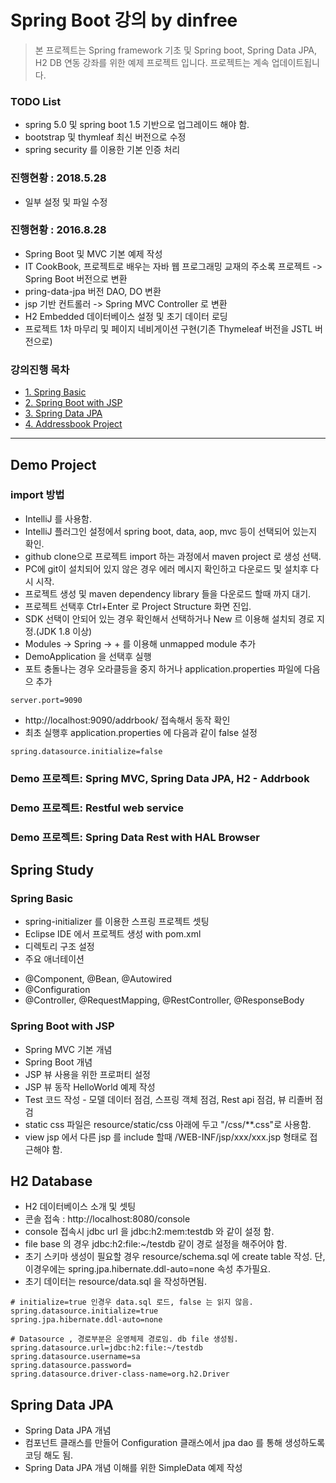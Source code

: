 # Spring Boot 강의 by dinfree
> 본 프로젝트는 Spring framework 기초 및 Spring boot, Spring Data JPA, H2 DB 연동 강좌를 위한 예제 프로젝트 입니다.
> 프로젝트는 계속 업데이트됩니다.

### TODO List
- spring 5.0 및 spring boot 1.5 기반으로 업그레이드 해야 함.
- bootstrap 및 thymleaf 최신 버전으로 수정
- spring security 를 이용한 기본 인증 처리

### 진행현황 : 2018.5.28
- 일부 설정 및 파일 수정

### 진행현황 : 2016.8.28
- Spring Boot 및 MVC 기본 예제 작성
- IT CookBook, 프로젝트로 배우는 자바 웹 프로그래밍 교재의 주소록 프로젝트 -> Spring Boot 버전으로 변환
- pring-data-jpa 버전 DAO, DO 변환
- jsp 기반 컨트롤러 -> Spring MVC Controller 로 변환
- H2 Embedded 데이터베이스 설정 및 초기 데이터 로딩
- 프로젝트 1차 마무리 및 페이지 네비게이션 구현(기존 Thymeleaf 버전을 JSTL 버전으로)

### 강의진행 목차 
- [1. Spring Basic](#spring-basic)
- [2. Spring Boot with JSP](#spring-boot-with-jsp)
- [3. Spring Data JPA](#spring-data-jpa)
- [4. Addressbook Project](#addressbook-project)

--------------------------
## Demo Project
### import 방법
* IntelliJ 를 사용함.
* IntelliJ 플러그인 설정에서 spring boot, data, aop, mvc 등이 선택되어 있는지 확인.
* github clone으로 프로젝트 import 하는 과정에서 maven project 로 생성 선택.
* PC에 git이 설치되어 있지 않은 경우 에러 메시지 확인하고 다운로드 및 설치후 다시 시작.
* 프로젝트 생성 및 maven dependency library 들을 다운로드 할때 까지 대기.
* 프로젝트 선택후 Ctrl+Enter 로 Project Structure 화면 진입.
* SDK 선택이 안되어 있는 경우 확인해서 선택하거나 New 르 이용해 설치되 경로 지정.(JDK 1.8 이상)
* Modules -> Spring -> + 를 이용해 unmapped module 추가
* DemoApplication 을 선택후 실행
* 포트 충돌나는 경우 오라클등을 중지 하거나 application.properties 파일에 다음으 추가
```
server.port=9090
```
* http://localhost:9090/addrbook/  접속해서 동작 확인
* 최초 실행후 application.properties 에 다음과 같이 false 설정 
```
spring.datasource.initialize=false
```

### Demo 프로젝트: Spring MVC, Spring Data JPA, H2 - Addrbook

### Demo 프로젝트: Restful web service

### Demo 프로젝트: Spring Data Rest with HAL Browser

## Spring Study
### Spring Basic
* spring-initializer 를 이용한 스프링 프로젝트 셋팅
* Eclipse IDE 에서 프로젝트 생성 with pom.xml
* 디렉토리 구조 설정
* 주요 애너테이션
- @Component, @Bean, @Autowired
- @Configuration
- @Controller, @RequestMapping, @RestController, @ResponseBody
		 
### Spring Boot with JSP
* Spring MVC 기본 개념
* Spring Boot 개념
* JSP 뷰 사용을 위한 프로퍼티 설정
* JSP 뷰 동작 HelloWorld 예제 작성
* Test 코드 작성 - 모델 데이터 점검, 스프링 객체 점검, Rest api 점검, 뷰 리졸버 점검
* static css 파일은 resource/static/css 아래에 두고 "/css/**.css"로 사용함.
* view jsp 에서 다른 jsp 를 include 할때 /WEB-INF/jsp/xxx/xxx.jsp 형태로 접근해야 함. 

## H2 Database
* H2 데이터베이스 소개 및 셋팅
* 콘솔 접속 : http://localhost:8080/console
* console 접속시 jdbc url 을 jdbc:h2:mem:testdb 와 같이 설정 함. 
* file base 의 경우 jdbc:h2:file:~/testdb 같이 경로 설정을 해주어야 함.
* 초기 스키마 생성이 필요할 경우 resource/schema.sql 에 create table 작성. 단, 이경우에는 spring.jpa.hibernate.ddl-auto=none 속성 추가필요.
* 초기 데이터는 resource/data.sql 을 작성하면됨.
```
# initialize=true 인경우 data.sql 로드, false 는 읽지 않음.
spring.datasource.initialize=true
spring.jpa.hibernate.ddl-auto=none

# Datasource , 경로부분은 운영체제 경로임. db file 생성됨.
spring.datasource.url=jdbc:h2:file:~/testdb
spring.datasource.username=sa
spring.datasource.password=
spring.datasource.driver-class-name=org.h2.Driver
```

## Spring Data JPA
* Spring Data JPA 개념
* 컴포넌트 클래스를 만들어 Configuration 클래스에서 jpa dao 를 통해 생성하도록 코딩 해도 됨.
* Spring Data JPA 개념 이해를 위한 SimpleData 예제 작성
